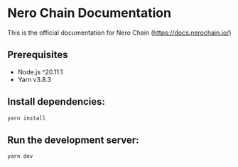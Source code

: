 # Nero Chain Documentation

This is the official documentation for Nero Chain
(https://docs.nerochain.io/)

## Prerequisites

- Node.js ^20.11.1
- Yarn v3.8.3

## Install dependencies:

```bash
yarn install
```

## Run the development server:

```bash
yarn dev
```
